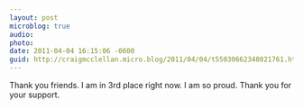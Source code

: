 ```yaml
---
layout: post
microblog: true
audio: 
photo: 
date: 2011-04-04 16:15:06 -0600
guid: http://craigmcclellan.micro.blog/2011/04/04/t55030662348021761.html
---
```

Thank you friends.  I am in 3rd place right now.  I am so proud.  Thank you for your support.
